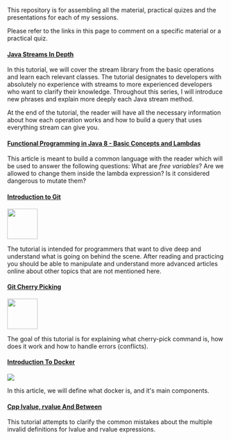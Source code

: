 This repository is for assembling all the material, practical quizes and the presentations for each of my sessions. 

Please refer to the links in this page to comment on a specific material or a practical quiz.

#### [Java Streams In Depth](https://gist.github.com/stavalfi/969539b245fd71f18ecd14f48eed2a5d)
In this tutorial, we will cover the stream library from the basic operations and learn each relevant classes. The tutorial designates to developers with absolutely no experience with streams to more experienced developers who want to clarify their knowledge. Throughout this series, I will introduce new phrases and explain more deeply each Java stream method.

At the end of the tutorial, the reader will have all the necessary information about how each operation works and how to build a query that uses everything stream can give you.

#### [Functional Programming in Java 8 - Basic Concepts and Lambdas](https://gist.github.com/stavalfi/e24178288973d104042d4162a02fd135)
This article is meant to build a common language with the reader which will be used to answer the following questions: What are _free variables_? Are we allowed to change them inside the lambda expression? Is it considered dangerous to mutate them?

#### [Introduction to Git](https://gist.github.com/stavalfi/1020abe20960c2daf215410da56250eb)

<img src="http://pvsousalima.github.io/grupython_apresentacao/images/Git-Icon-Black.png" width="70" height="70">

The tutorial is intended for programmers that want to dive deep and understand what is going on behind the scene. After reading and practicing you should be able to manipulate and understand more advanced articles online about other topics that are not mentioned here. 

#### [Git Cherry Picking](https://gist.github.com/stavalfi/70ff71b3693a0eda6994550b91627af1)

<img src="http://pvsousalima.github.io/grupython_apresentacao/images/Git-Icon-Black.png" width="70" height="70">

The goal of this tutorial is for explaining what cherry-pick command is, how does it work and how to handle errors (conflicts).

#### [Introduction To Docker](https://gist.github.com/stavalfi/eea616c2aaf5299a84c718a77cfe8668)

![](https://www.docker.com/sites/default/files/Whale%20Logo332_5.png)

In this article, we will define what docker is, and it's main components.

#### [Cpp lvalue, rvalue And Between](https://gist.github.com/stavalfi/52560f2b0d57d97b34ecae21f0bc9fa9)
This tutorial attempts to clarify the common mistakes about the multiple invalid definitions for lvalue and rvalue expressions.